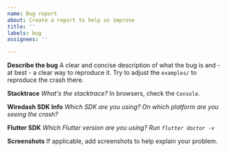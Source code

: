 ```yaml
---
name: Bug report
about: Create a report to help us improve
title: ''
labels: bug
assignees: ''

---
```


**Describe the bug**
A clear and concise description of what the bug is and - at best - a clear way to reproduce it.
Try to adjust the `examples/` to reproduce the crash there.

**Stacktrace**
_What's the stacktrace?_
In browsers, check the `Console`.

**Wiredash SDK Info**
_Which SDK are you using?_
_On which platform are you seeing the crash?_

**Flutter SDK**
_Which Flutter version are you using? Run `flutter doctor -v`_

**Screenshots**
If applicable, add screenshots to help explain your problem.
